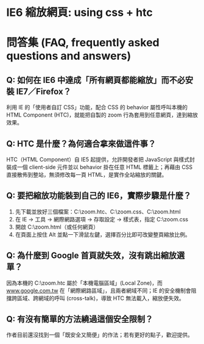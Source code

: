 # IE6 縮放網頁: using css + htc

# 問答集 (FAQ, frequently asked questions and answers)

## Q: 如何在 IE6 中達成「所有網頁都能縮放」而不必安裝 IE7／Firefox？
利用 IE 的「使用者自訂 CSS」功能，配合 CSS 的 behavior 屬性呼叫本機的 HTML Component (HTC)，就能把自製的 zoom 行為套用到任意網頁，達到縮放效果。

## Q: HTC 是什麼？為何適合拿來做這件事？
HTC（HTML Component）自 IE5 起提供，允許開發者把 JavaScript 與樣式封裝成一個 client-side 元件並以 behavior 掛在任意 HTML 標籤上；再藉由 CSS 直接散佈到整站，無須修改每一頁 HTML，是實作全站縮放的關鍵。

## Q: 要把縮放功能裝到自己的 IE6，實際步驟是什麼？
1. 先下載並放好三個檔案：C:\zoom.htc、C:\zoom.css、C:\zoom.html  
2. 在 IE → 工具 → 網際網路選項 → 存取設定 → 樣式表，指定 C:\zoom.css  
3. 開啟 C:\zoom.html（或任何網頁）  
4. 在頁面上按住 Alt 並點一下滑鼠左鍵，選擇百分比即可改變整頁縮放比例。

## Q: 為什麼到 Google 首頁就失效，沒有跳出縮放選單？
因為本機的 C:\zoom.htc 屬於「本機電腦區域」(Local Zone)，而 www.google.com.tw 在「網際網路區域」，且兩者網域不同；IE 的安全機制會阻擋跨區域、跨網域的呼叫 (cross-talk)，導致 HTC 無法載入，縮放便失效。

## Q: 有沒有簡單的方法繞過這個安全限制？
作者目前還沒找到一個「既安全又簡便」的作法；若有更好的點子，歡迎提供。